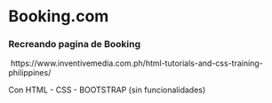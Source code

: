 <!DOCTYPE html>
<html lang="en">
<head>
    <meta charset="UTF-8">
    <meta name="viewport" content="width=device-width, initial-scale=1.0">
    <title>Booking.com</title>
</head>
<body>
    <h1>Booking.com</h1>

<h3>Recreando pagina de Booking</h3>
<img [://github.com/user-attachments/assets/c7f2088b-79e2-4070-a58d-aff95438e311](https://encrypted-tbn0.gstatic.com/images?q=tbn:ANd9GcRV81DEKEnQXC8H-XSMG_4qMKIRz8Esax_CFA&s)">
https://www.inventivemedia.com.ph/html-tutorials-and-css-training-philippines/
<p>Con 
  <box-icon type='logo' name='html5'>HTML</box-icon> - CSS - BOOTSTRAP (sin funcionalidades)</p>
</body>
  <script src="https://unpkg.com/boxicons@2.1.4/dist/boxicons.js"></script>
</html>




